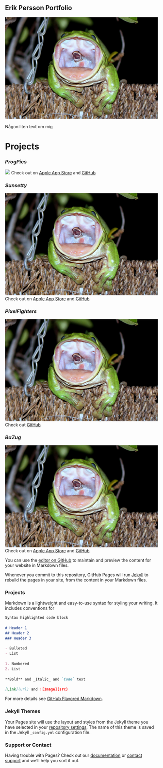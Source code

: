 ## Erik Persson Portfolio

![](frog.jpg)

Någon liten text om mig

# Projects

### *ProgPics*
![](/images/completeprog.png)
Check out on [Apple App Store](https://apps.apple.com/us/app/progpics/id1539945683) and [GitHub](https://github.com/Macrid/ProgPics)

### *Sunsetty*
![](frog.jpg)
Check out on [Apple App Store](https://apps.apple.com/us/app/progpics/id1539945683) and [GitHub](https://github.com/Macrid/ProgPics)

### *PixelFighters*
![](frog.jpg)
Check out [GitHub](https://github.com/Macrid/ProgPics)

### *BaZug*
![](frog.jpg)
Check out on [Apple App Store](https://apps.apple.com/us/app/progpics/id1539945683) and [GitHub](https://github.com/Macrid/ProgPics)






You can use the [editor on GitHub](https://github.com/Macrid/Portfolio/edit/gh-pages/index.md) to maintain and preview the content for your website in Markdown files.

Whenever you commit to this repository, GitHub Pages will run [Jekyll](https://jekyllrb.com/) to rebuild the pages in your site, from the content in your Markdown files.

### Projects



Markdown is a lightweight and easy-to-use syntax for styling your writing. It includes conventions for

```markdown
Syntax highlighted code block

# Header 1
## Header 2
### Header 3

- Bulleted
- List

1. Numbered
2. List

**Bold** and _Italic_ and `Code` text

[Link](url) and ![Image](src)
```

For more details see [GitHub Flavored Markdown](https://guides.github.com/features/mastering-markdown/).

### Jekyll Themes

Your Pages site will use the layout and styles from the Jekyll theme you have selected in your [repository settings](https://github.com/Macrid/Portfolio/settings). The name of this theme is saved in the Jekyll `_config.yml` configuration file.

### Support or Contact

Having trouble with Pages? Check out our [documentation](https://docs.github.com/categories/github-pages-basics/) or [contact support](https://github.com/contact) and we’ll help you sort it out.
